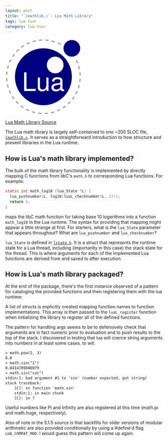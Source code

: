 ```yaml
---
layout: post
title: "`lmathlib.c`: Lua Math Library"
tags: lua tour
category: lua-tour
---
```


![Lua project logo](/assets/lua-logo.png)

[Lua Math Library Source](http://www.lua.org/source/5.1/lmathlib.c.html)


The Lua math library is largely self-contained to one ~200 SLOC file, 
[`lmathlib.c`](http://www.lua.org/source/5.1/lmathlib.c.html). It serves as a
straightforward introduction to how structure and present libraries in the
Lua runtime.

## How is Lua's math library implemented?

The bulk of the math library functionality is implemented by directly mapping C
functions from libC's `math.h` to corresponding Lua functions. For example:

```C
static int math_log10 (lua_State *L) {
  lua_pushnumber(L, log10(luaL_checknumber(L, 1)));
  return 1;
}
```

maps the libC math function for taking base 10 logarithms into a function
`math_log10` in the Lua runtime. The syntax for providing that mapping might
appear a little strange at first. For starters, what is the `lua_State`
parameter that appears throughout? What are `lua_pushnumber` and
`lua_checknumber`?

`lua_State` is defined in
[`lstate.h`](http://www.lua.org/source/5.1/lstate.h.html#lua_State).
It is a struct that represents the runtime state for a Lua thread, including 
(importantly in this case) the stack state for the thread. This is where
arguments for each of the implemented Lua functions are derived
from and saved to after execution.

## How is Lua's math library packaged?

At the end of the package, there's the first instance observed of a pattern for cataloging the provided functions and then registering them with the lua runtime:

A list of structs is explicitly created mapping function names to function implementations. This array is then passed to the `luaL_register` function when initializing the library to register all of the defined functions.

The pattern for handling args seems to be to defensively check that arguments
are in fact numeric prior to evaluation and to push results to the top of the
stack. I discovered in testing that lua will coerce string arguments into
numbers in at least some cases. to wit:

```
> math.pow(2, 3)
8.0
> math.sin("1")
0.8414709848079
> math.sin("cat")
stdin:1: bad argument #1 to 'sin' (number expected, got string)
stack traceback:
	[C]: in function 'math.sin'
	stdin:1: in main chunk
	[C]: in ?

```

Useful numbers like Pi and Infinity are also registered at this time (math.pi
and math.huge, respectively).

Also of note in the 5.1.5 source is that backfills for older versions of modular
arithmetic are also provided conditionally by using a #define'd flag
`LUA_COMPAT_MOD`. I would guess this pattern will come up again. 

